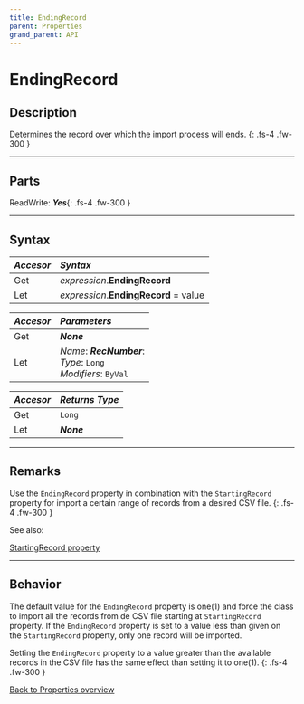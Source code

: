 ```yaml
---
title: EndingRecord
parent: Properties
grand_parent: API
---
```


# EndingRecord

## Description
Determines the record over which the import process will ends.
{: .fs-4 .fw-300 }

---

## Parts
ReadWrite: **_Yes_**{: .fs-4 .fw-300 }

---

## Syntax

|**_Accesor_**|**_Syntax_**|
|:----------|:----------|
|Get|*expression*.**EndingRecord**|
|Let|*expression*.**EndingRecord** = value|

|**_Accesor_**|**_Parameters_**|
|:----------|:----------|
|Get|**_None_**|
|Let|*Name*: **_RecNumber_**:<br>*Type*: `Long`<br>*Modifiers*: `ByVal`|

|**_Accesor_**|**_Returns Type_**|
|:----------|:----------|
|Get|`Long`|
|Let|**_None_**|

---

## Remarks
Use the `EndingRecord` property in combination with the `StartingRecord` property for import a certain range of records from a desired CSV file.
{: .fs-4 .fw-300 }

See also:

[StartingRecord property](https://ws-garcia.github.io/VBA-CSV-interface/api/properties/startingrecord.html)

---

## Behavior
The default value for the `EndingRecord` property is one(1) and force the class to import all the records from de CSV file starting at `StartingRecord` property. If the `EndingRecord` property is set to a value less than given on the `StartingRecord` property, only one record will be imported.

Setting the `EndingRecord` property to a value greater than the available records in the CSV file has the same effect than setting it to one(1).
{: .fs-4 .fw-300 }

[Back to Properties overview](https://ws-garcia.github.io/VBA-CSV-interface/api/properties/)